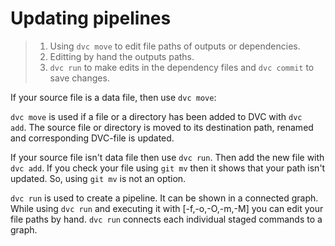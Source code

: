 # Updating pipelines



> 1) Using `dvc move` to edit file paths of outputs or dependencies.
> 2) Editting by hand the outputs paths.
> 3) `dvc run` to make edits in the dependency files and `dvc commit` to save
> changes.

If your source file is a data file, then use `dvc move`:

`dvc move` is used if a file or a directory has been added to DVC with `dvc 
add`. The source file or directory is moved to its destination path, renamed 
and corresponding DVC-file is updated.

If your source file isn't data file then use `dvc run`. Then add the new file
with `dvc add`. If you check your file using `git mv` then it shows that your
path isn't updated. So, using `git mv` is not an option.

`dvc run` is used to create a pipeline. It can be shown in a connected
graph. While using `dvc run` and executing it with [-f,-o,-O,-m,-M] you can
edit your file paths by hand. `dvc run` connects each individual staged
commands to a graph.
